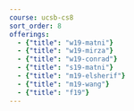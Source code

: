 ```yaml
---
course: ucsb-cs8
sort_order: 8
offerings:
  - {"title": "w19-matni"}
  - {"title": "w19-mirza"}	
  - {"title": "w19-conrad"}	
  - {"title": "s19-matni"}	
  - {"title": "m19-elsherif"}	
  - {"title": "m19-wang"}	
  - {"title": "f19"}
---
```

